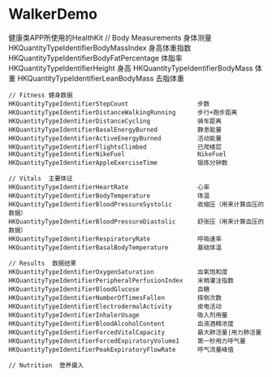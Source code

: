 # WalkerDemo
健康类APP所使用的HealthKit
    // Body Measurements  身体测量
    HKQuantityTypeIdentifierBodyMassIndex               身高体重指数
    HKQuantityTypeIdentifierBodyFatPercentage           体脂率
    HKQuantityTypeIdentifierHeight                      身高
    HKQuantityTypeIdentifierBodyMass                    体重
    HKQuantityTypeIdentifierLeanBodyMass                去脂体重
 
    // Fitness 健身数据
    HKQuantityTypeIdentifierStepCount                   步数
    HKQuantityTypeIdentifierDistanceWalkingRunning      步行+跑步距离
    HKQuantityTypeIdentifierDistanceCycling             骑车距离
    HKQuantityTypeIdentifierBasalEnergyBurned           静息能量
    HKQuantityTypeIdentifierActiveEnergyBurned          活动能量
    HKQuantityTypeIdentifierFlightsClimbed              已爬楼层
    HKQuantityTypeIdentifierNikeFuel                    NikeFuel
    HKQuantityTypeIdentifierAppleExerciseTime           锻炼分钟数
 
    // Vitals  主要体征
    HKQuantityTypeIdentifierHeartRate                   心率
    HKQuantityTypeIdentifierBodyTemperature             体温
    HKQuantityTypeIdentifierBloodPressureSystolic       收缩压（用来计算血压的数据）
    HKQuantityTypeIdentifierBloodPressureDiastolic      舒张压（用来计算血压的数据）
    HKQuantityTypeIdentifierRespiratoryRate             呼吸速率
    HKQuantityTypeIdentifierBasalBodyTemperature        基础体温
 
    // Results  数据结果
    HKQuantityTypeIdentifierOxygenSaturation            血氧饱和度
    HKQuantityTypeIdentifierPeripheralPerfusionIndex    末梢灌注指数
    HKQuantityTypeIdentifierBloodGlucose                血糖
    HKQuantityTypeIdentifierNumberOfTimesFallen         摔倒次数
    HKQuantityTypeIdentifierElectrodermalActivity       皮电活动
    HKQuantityTypeIdentifierInhalerUsage                吸入剂用量
    HKQuantityTypeIdentifierBloodAlcoholContent         血液酒精浓度
    HKQuantityTypeIdentifierForcedVitalCapacity         最大肺活量|用力肺活量
    HKQuantityTypeIdentifierForcedExpiratoryVolume1     第一秒用力呼气量
    HKQuantityTypeIdentifierPeakExpiratoryFlowRate      呼气流量峰值
 
    // Nutrition  营养摄入
